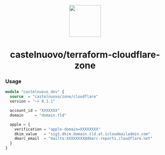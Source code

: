 <p align="center">
  <img src="https://assets.castelnuovo.dev/logo.svg" width="100" />
</p>

<h1 align="center">
  castelnuovo/terraform-cloudflare-zone
</h1>

### Usage

```terraform
module "castelnuovo_dev" {
  source  = "castelnuovo/zone/cloudflare"
  version = "~> 0.1.1"

  account_id = "XXXXXXX"
  domain     = "domain.tld"

  apple = {
    verification = "apple-domain=XXXXXXXX"
    dkim_value   = "sig1.dkim.domain.tld.at.icloudmailadmin.com"
    dmarc_email  = "mailto:XXXXXXXX@dmarc-reports.cloudflare.net"
  }
}
```
